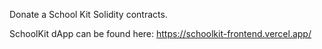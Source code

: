 Donate a School Kit Solidity contracts.

SchoolKit dApp can be found here: https://schoolkit-frontend.vercel.app/

